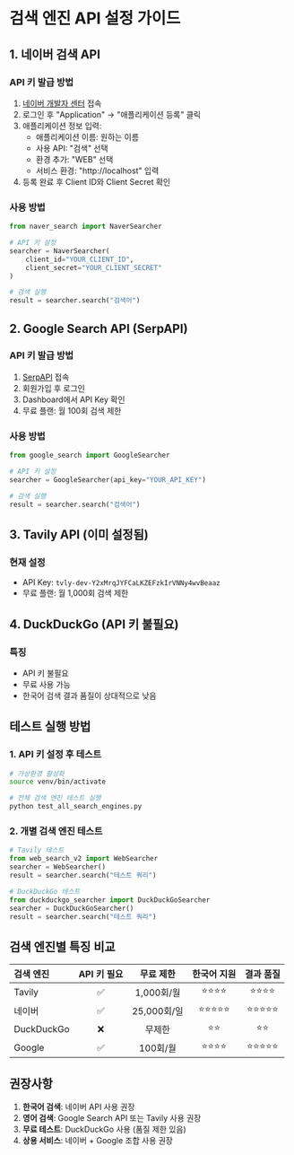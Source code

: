 # 검색 엔진 API 설정 가이드

## 1. 네이버 검색 API

### API 키 발급 방법
1. [네이버 개발자 센터](https://developers.naver.com/) 접속
2. 로그인 후 "Application" → "애플리케이션 등록" 클릭
3. 애플리케이션 정보 입력:
   - 애플리케이션 이름: 원하는 이름
   - 사용 API: "검색" 선택
   - 환경 추가: "WEB" 선택
   - 서비스 환경: "http://localhost" 입력
4. 등록 완료 후 Client ID와 Client Secret 확인

### 사용 방법
```python
from naver_search import NaverSearcher

# API 키 설정
searcher = NaverSearcher(
    client_id="YOUR_CLIENT_ID",
    client_secret="YOUR_CLIENT_SECRET"
)

# 검색 실행
result = searcher.search("검색어")
```

## 2. Google Search API (SerpAPI)

### API 키 발급 방법
1. [SerpAPI](https://serpapi.com/) 접속
2. 회원가입 후 로그인
3. Dashboard에서 API Key 확인
4. 무료 플랜: 월 100회 검색 제한

### 사용 방법
```python
from google_search import GoogleSearcher

# API 키 설정
searcher = GoogleSearcher(api_key="YOUR_API_KEY")

# 검색 실행
result = searcher.search("검색어")
```

## 3. Tavily API (이미 설정됨)

### 현재 설정
- API Key: `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`
- 무료 플랜: 월 1,000회 검색 제한

## 4. DuckDuckGo (API 키 불필요)

### 특징
- API 키 불필요
- 무료 사용 가능
- 한국어 검색 결과 품질이 상대적으로 낮음

## 테스트 실행 방법

### 1. API 키 설정 후 테스트
```bash
# 가상환경 활성화
source venv/bin/activate

# 전체 검색 엔진 테스트 실행
python test_all_search_engines.py
```

### 2. 개별 검색 엔진 테스트
```python
# Tavily 테스트
from web_search_v2 import WebSearcher
searcher = WebSearcher()
result = searcher.search("테스트 쿼리")

# DuckDuckGo 테스트
from duckduckgo_searcher import DuckDuckGoSearcher
searcher = DuckDuckGoSearcher()
result = searcher.search("테스트 쿼리")
```

## 검색 엔진별 특징 비교

| 검색 엔진 | API 키 필요 | 무료 제한 | 한국어 지원 | 결과 품질 |
|:---|:---:|:---:|:---:|:---:|
| Tavily | ✅ | 1,000회/월 | ⭐⭐⭐⭐ | ⭐⭐⭐⭐ |
| 네이버 | ✅ | 25,000회/일 | ⭐⭐⭐⭐⭐ | ⭐⭐⭐⭐⭐ |
| DuckDuckGo | ❌ | 무제한 | ⭐⭐ | ⭐⭐ |
| Google | ✅ | 100회/월 | ⭐⭐⭐⭐ | ⭐⭐⭐⭐⭐ |

## 권장사항

1. **한국어 검색**: 네이버 API 사용 권장
2. **영어 검색**: Google Search API 또는 Tavily 사용 권장
3. **무료 테스트**: DuckDuckGo 사용 (품질 제한 있음)
4. **상용 서비스**: 네이버 + Google 조합 사용 권장
